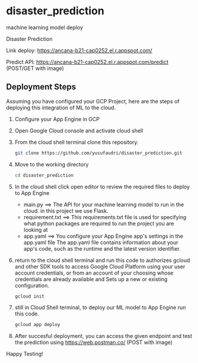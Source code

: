 # disaster_prediction
machine learning model deploy

Disaster Prediction

Link deploy: https://ancana-b21-cap0252.el.r.appspot.com/

Predict API: https://ancana-b21-cap0252.el.r.appspot.com/predict (POST/GET with image)


## Deployment Steps
Assuming you have configured your GCP Project, here are the steps of deploying this integration of ML to the cloud.
1.  Configure your App Engine in GCP
2.  Open Google Cloud console and activate cloud shell
3.  From the cloud shell terminal clone this repository.

    ```sh
    git clone https://github.com/yusufaudri/disaster_prediction.git
    ```

4.  Move to the working directory

    ```sh
    cd disaster_prediction
    ```
  
5.  In the cloud shell click open editor to review the required files to deploy to App Engine
    - main.py          ==> The API for your machine learning model to run in the cloud. in this project we use Flask.
    - requirement.txt  ==> This requirements.txt file is used for specifying what python packages are required to run the project you are looking at
    - app.yaml         ==> You configure your App Engine app's settings in the app.yaml file The app.yaml file contains information about your app's code, such as the runtime and the latest version identifier.
6.  return to the cloud shell terminal and run this code to authorizes gcloud and other SDK tools to access Google Cloud Platform using your user account credentials, or from an account of your choosing whose credentials are already available and Sets up a new or existing configuration.

    ```sh
    gcloud init
    ```
   
7.  still in Cloud Shell terminal, to deploy our ML model to App Engine run this code.

    ```sh
    gcloud app deploy
    ```
    
8.  After succesful deployment, you can access the given endpoint and test the prediction using https://web.postman.co/ (POST with image)


Happy Testing!
    
    











